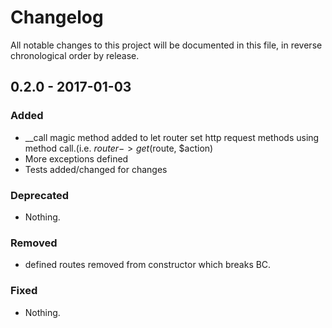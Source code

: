# Changelog

All notable changes to this project will be documented in this file, in reverse chronological order by release.

## 0.2.0 - 2017-01-03

### Added

- __call magic method added to let router set http request methods using method call.(i.e. $router->get($route, $action)
- More exceptions defined
- Tests added/changed for changes

### Deprecated

- Nothing.

### Removed

- defined routes removed from constructor which breaks BC.

### Fixed

- Nothing.

